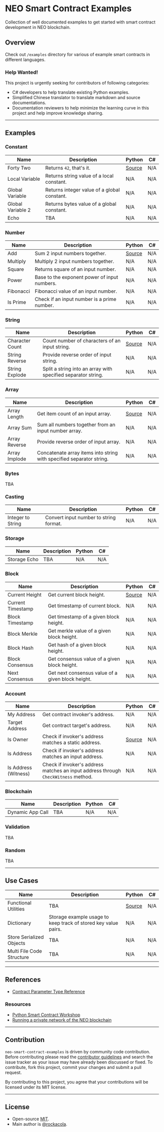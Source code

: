 # NEO Smart Contract Examples

Collection of well documented examples to get started with smart contract development in NEO blockchain.

## Overview

Check out `/examples` directory for various of example smart contracts in different languages.

### Help Wanted!

This project is urgently seeking for contributors of following categories:

* C# developers to help translate existing Python examples.
* Simplified Chinese translator to translate markdown and source documentations.
* Documentation reviewers to help minimize the learning curve in this project and help improve knowledge sharing.

---

## Examples

### Constant

| Name | Description | Python | C#
| --- | --- | --- | ---
| Forty Two | Returns `42`, that's it. | [Source](examples/python/constant/forty-two.py) | N/A
| Local Variable | Returns string value of a local constant. | N/A | N/A
| Global Variable | Returns integer value of a global constant. | N/A | N/A
| Global Variable 2 | Returns bytes value of a global constant. | N/A | N/A
| Echo | TBA | N/A | N/A

### Number

| Name | Description | Python | C#
| --- | --- | --- | ---
| Add | Sum 2 input numbers together. | [Source](examples/python/number/add.py) | N/A
| Multiply | Multiply 2 input numbers together. | N/A | N/A
| Square | Returns square of an input number. | N/A | N/A
| Power | Base to the exponent power of input numbers. | N/A | N/A
| Fibonacci | Fibonacci value of an input number. | N/A | N/A
| Is Prime | Check if an input number is a prime number. | N/A | N/A

### String

| Name | Description | Python | C#
| --- | --- | --- | ---
| Character Count | Count number of characters of an input string. | [Source](examples/python/string/character-count.py) | N/A
| String Reverse | Provide reverse order of input string. | N/A | N/A
| String Explode | Split a string into an array with specified separator string. | N/A | N/A

### Array

| Name | Description | Python | C#
| --- | --- | --- | ---
| Array Length | Get item count of an input array. | [Source](examples/python/array/array-length.py) | N/A
| Array Sum | Sum all numbers together from an input number array. | N/A | N/A
| Array Reverse | Provide reverse order of input array. | N/A | N/A
| Array Implode | Concatenate array items into string with specified separator string. | N/A | N/A

### Bytes

TBA

### Casting

| Name | Description | Python | C#
| --- | --- | --- | ---
| Integer to String | Convert input number to string format. | N/A | N/A

### Storage

| Name | Description | Python | C#
| --- | --- | --- | ---
| Storage Echo | TBA | N/A | N/A

### Block

| Name | Description | Python | C#
| --- | --- | --- | ---
| Current Height | Get current block height. | [Source](examples/python/block/current-height.py) | N/A
| Current Timestamp | Get timestamp of current block. | N/A | N/A
| Block Timestamp | Get timestamp of a given block height. | N/A | N/A
| Block Merkle | Get merkle value of a given block height. | N/A | N/A
| Block Hash | Get hash of a given block height. | N/A | N/A
| Block Consensus | Get consensus value of a given block height. | N/A | N/A
| Next Consensus | Get next consensus value of a given block height. | N/A | N/A

### Account

| Name | Description | Python | C#
| --- | --- | --- | ---
| My Address | Get contract invoker's address. | N/A | N/A
| Target Address | Get contract target's address. | N/A | N/A
| Is Owner | Check if invoker's address matches a static address. | [Source](examples/python/account/is-owner.py) | N/A
| Is Address | Check if invoker's address matches an input address. | N/A | N/A
| Is Address (Witness) | Check if invoker's address matches an input address through `CheckWitness` method. | N/A | N/A

### Blockchain

| Name | Description | Python | C#
| --- | --- | --- | ---
| Dynamic App Call | TBA | N/A | N/A

### Validation

TBA

### Random

TBA

---

## Use Cases

| Name | Description | Python | C#
| --- | --- | --- | ---
| Functional Utilities | TBA | [Source](use-cases/python/functional-utilities/functional-utilities.py) | N/A
| Dictionary | Storage example usage to keep track of stored key value pairs. | N/A | N/A
| Store Serialized Objects | TBA | N/A | N/A
| Multi File Code Structure | TBA | N/A | N/A

---

## References

* [Contract Parameter Type Reference](docs/contract-parameter-type.md)

### Resources

* [Python Smart Contract Workshop](https://github.com/CityOfZion/python-smart-contract-workshop)
* [Running a private network of the NEO blockchain](https://medium.com/proof-of-working/how-to-run-a-private-network-of-the-neo-blockchain-d83004557359)

---

## Contribution

`neo-smart-contract-examples` is driven by community code contribution. Before contributing please read the [contributor guidelines](.github/CONTRIBUTING.md) and search the issue tracker as your issue may have already been discussed or fixed. To contribute, fork this project, commit your changes and submit a pull request.

By contributing to this project, you agree that your contributions will be licensed under its MIT license.

---

## License

* Open-source [MIT](LICENSE.md).
* Main author is [@rockacola](https://github.com/rockacola).
